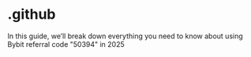 # .github
In this guide, we’ll break down everything you need to know about using Bybit referral code "50394" in 2025 

